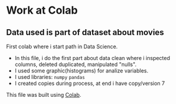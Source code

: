 # Work at Colab
## Data used is part of dataset about movies 

First colab where i start path in Data Science.

- In this file, i do the first part about data clean where i inspected columns, deleted duplicated, manipulated "nulls".
- I used some graphic(histograms) for analize variables.
- I used libraries:
  `numpy`
  `pandas`
- I created copies during process, at end i have copy/version 7

This file was built using [Colab](https://colab.research.google.com/).
